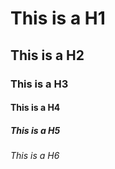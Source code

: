 # This is a H1
## This is a H2
### This is a H3
#### This is a H4
##### This is a H5
###### This is a H6